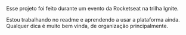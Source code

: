 Esse projeto foi feito durante um evento da Rocketseat na trilha Ignite.

Estou trabalhando no readme e aprendendo a usar a plataforma ainda.
Qualquer dica é muito bem vinda, de organização principalmente.
